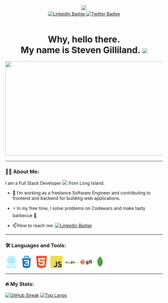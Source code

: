 <div id="header" align="center">
  <img src="https://media.giphy.com/media/NEvPzZ8bd1V4Y/giphy.gif" width="400">
  <div id="badges">
  <a href="https://www.linkedin.com/in/stevgill/">
    <img src="https://img.shields.io/badge/LinkedIn-blue?style=for-the-badge&logo=linkedin&logoColor=white" alt="LinkedIn Badge"/>
  </a>
  <a href="https://twitter.com/StevenGillila12">
    <img src="https://img.shields.io/badge/Twitter-blue?style=for-the-badge&logo=twitter&logoColor=white" alt="Twitter Badge"/>
  </a>
</div>
  <img src="https://komarev.com/ghpvc/?username=StevDev88&style=plastic&color=blue" alt=""/>
  <h1>
  Why, hello there.<br>My name is Steven Gilliland.
  <img src="https://media.giphy.com/media/hvRJCLFzcasrR4ia7z/giphy.gif" width="30px"/>
</h1>
  </div>
  
 <div align="center">
  <img src="https://media.giphy.com/media/dWesBcTLavkZuG35MI/giphy.gif" width="600" height="300"/>
</div>

---


### :man_technologist: About Me:


I am a Full Stack Developer <img src="https://media.giphy.com/media/WUlplcMpOCEmTGBtBW/giphy.gif" width="30"> from Long Island.

- :telescope: I’m working as a freelance Software Engineer and contributing to frontend and backend for building web applications.

- :zap: In my free time, I solve problems on Codewars and make tasty barbecue 🍖.

- :mailbox:How to reach me: [![Linkedin Badge](https://img.shields.io/badge/-StevenGilliland-blue?style=flat&logo=Linkedin&logoColor=white)](https://www.linkedin.com/in/stevgill/)

---

### 🛠️ Languages and Tools:

<div>
  <img src="https://github.com/devicons/devicon/blob/master/icons/react/react-original-wordmark.svg" title="React" alt="React" width="40" height="40"/>&nbsp;
  <img src="https://github.com/devicons/devicon/blob/master/icons/css3/css3-plain-wordmark.svg"  title="CSS3" alt="CSS" width="40" height="40"/>&nbsp;
  <img src="https://github.com/devicons/devicon/blob/master/icons/html5/html5-original.svg" title="HTML5" alt="HTML" width="40" height="40"/>&nbsp;
  <img src="https://github.com/devicons/devicon/blob/master/icons/javascript/javascript-original.svg" title="JavaScript" alt="JavaScript" width="40" height="40"/>&nbsp;
  <img src="https://github.com/devicons/devicon/blob/master/icons/nodejs/nodejs-original-wordmark.svg" title="NodeJS" alt="NodeJS" width="40" height="40"/>&nbsp;
  <img src="https://github.com/devicons/devicon/blob/master/icons/git/git-original-wordmark.svg" title="Git" **alt="Git" width="40" height="40"/>
  <img src="https://github.com/devicons/devicon/blob/master/icons/mongodb/mongodb-original.svg" title="MongoDB" alt="MongoDB" width="40" height="40"/>&nbsp;
</div>

---

### :fire: My Stats:

[![GitHub Streak](http://github-readme-streak-stats.herokuapp.com?user=StevDev88&theme=dark&background=000000)](https://git.io/streak-stats)
[![Top Langs](https://github-readme-stats.vercel.app/api/top-langs/?username=StevDev88&layout=compact&theme=vision-friendly-dark)](https://github.com/StevDev88/github-readme-stats)
